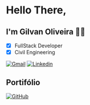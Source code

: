 # Hello There, 
## I'm Gilvan Oliveira 🙋‍♂️ 

<!-- Exibir Linguagens mais utilizadas -->
<!--<img align="right" src="https://github-readme-stats.vercel.app/api/top-langs/?username=GilvanPOliveira&layout=compact&langs_count=10&theme=dark"/>-->

- [x] FullStack Developer
- [x] Civil Engineering 

<!-- Social -->
[![Gmail](https://img.shields.io/badge/Gmail-D14836?style=for-the-badge&logo=gmail&logoColor=white)](mailto:gilvanpoliveira06@gmail.com)
[![Linkedin](https://img.shields.io/badge/LinkedIn-0077B5?style=for-the-badge&logo=linkedin&logoColor=white)](https://www.linkedin.com/in/gilvanpoliveira/)


## Portifólio 
[![GitHub](https://img.shields.io/badge/GitHub-000000?style=for-the-badge&logo=github&logoColor=white)](https://gilvanpoliveira.github.io/)
